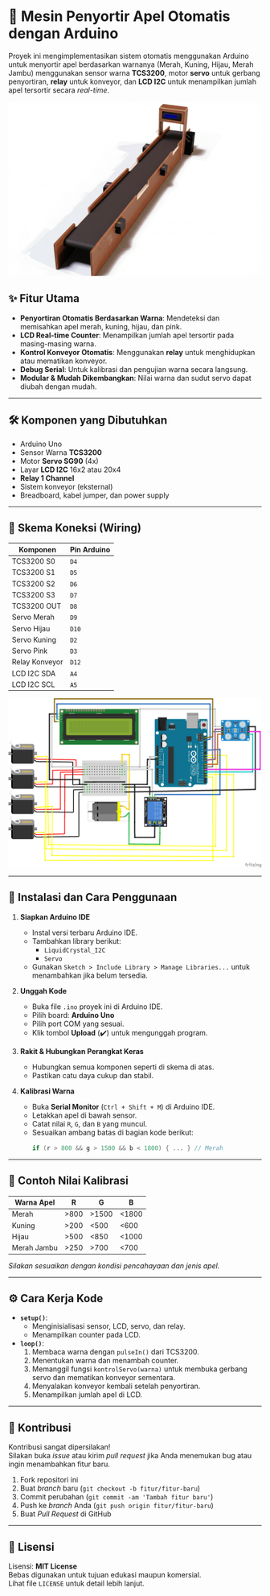 # 🍎 Mesin Penyortir Apel Otomatis dengan Arduino

Proyek ini mengimplementasikan sistem otomatis menggunakan Arduino untuk menyortir apel berdasarkan warnanya (Merah, Kuning, Hijau, Merah Jambu) menggunakan sensor warna **TCS3200**, motor **servo** untuk gerbang penyortiran, **relay** untuk konveyor, dan **LCD I2C** untuk menampilkan jumlah apel tersortir secara *real-time*.

![Gambar Proyek Anda Disini](https://github.com/WayyyyyFU/Sistem-Sortir-Buah/blob/fcce0d071ed4d47d17c1a1530e60f165817d2a0a/3d.png)  



## ✨ Fitur Utama

- **Penyortiran Otomatis Berdasarkan Warna**: Mendeteksi dan memisahkan apel merah, kuning, hijau, dan pink.
- **LCD Real-time Counter**: Menampilkan jumlah apel tersortir pada masing-masing warna.
- **Kontrol Konveyor Otomatis**: Menggunakan **relay** untuk menghidupkan atau mematikan konveyor.
- **Debug Serial**: Untuk kalibrasi dan pengujian warna secara langsung.
- **Modular & Mudah Dikembangkan**: Nilai warna dan sudut servo dapat diubah dengan mudah.

---

## 🛠️ Komponen yang Dibutuhkan

- Arduino Uno
- Sensor Warna **TCS3200**
- Motor **Servo SG90** (4x)
- Layar **LCD I2C** 16x2 atau 20x4
- **Relay 1 Channel**
- Sistem konveyor (eksternal)
- Breadboard, kabel jumper, dan power supply

---

## 🔌 Skema Koneksi (Wiring)

| Komponen              | Pin Arduino   |
|----------------------|---------------|
| TCS3200 S0           | `D4`          |
| TCS3200 S1           | `D5`          |
| TCS3200 S2           | `D6`          |
| TCS3200 S3           | `D7`          |
| TCS3200 OUT          | `D8`          |
| Servo Merah          | `D9`          |
| Servo Hijau          | `D10`         |
| Servo Kuning         | `D2`          |
| Servo Pink           | `D3`          |
| Relay Konveyor       | `D12`         |
| LCD I2C SDA          | `A4`          |
| LCD I2C SCL          | `A5`          |

![](https://github.com/WayyyyyFU/Sistem-Sortir-Buah/blob/16a76e1b9c74fe2413e9568cfb062217bca2b703/Skema.png) 

---

## 🚀 Instalasi dan Cara Penggunaan

1. **Siapkan Arduino IDE**
   - Instal versi terbaru Arduino IDE.
   - Tambahkan library berikut:
     - `LiquidCrystal_I2C`
     - `Servo`
   - Gunakan `Sketch > Include Library > Manage Libraries...` untuk menambahkan jika belum tersedia.

2. **Unggah Kode**
   - Buka file `.ino` proyek ini di Arduino IDE.
   - Pilih board: **Arduino Uno**
   - Pilih port COM yang sesuai.
   - Klik tombol **Upload** (✔️) untuk mengunggah program.

3. **Rakit & Hubungkan Perangkat Keras**
   - Hubungkan semua komponen seperti di skema di atas.
   - Pastikan catu daya cukup dan stabil.

4. **Kalibrasi Warna**
   - Buka **Serial Monitor** (`Ctrl + Shift + M`) di Arduino IDE.
   - Letakkan apel di bawah sensor.
   - Catat nilai `R`, `G`, dan `B` yang muncul.
   - Sesuaikan ambang batas di bagian kode berikut:
     ```cpp
     if (r > 800 && g > 1500 && b < 1800) { ... } // Merah
     ```

---

## 🧪 Contoh Nilai Kalibrasi

| Warna Apel     | R      | G      | B      |
|----------------|--------|--------|--------|
| Merah          | >800   | >1500  | <1800  |
| Kuning         | >200   | <500   | <600   |
| Hijau          | >500   | <850   | <1000  |
| Merah Jambu    | >250   | >700   | <700   |

*Silakan sesuaikan dengan kondisi pencahayaan dan jenis apel.*

---

## ⚙️ Cara Kerja Kode

- **`setup()`**:
  - Menginisialisasi sensor, LCD, servo, dan relay.
  - Menampilkan counter pada LCD.
- **`loop()`**:
  1. Membaca warna dengan `pulseIn()` dari TCS3200.
  2. Menentukan warna dan menambah counter.
  3. Memanggil fungsi `kontrolServo(warna)` untuk membuka gerbang servo dan mematikan konveyor sementara.
  4. Menyalakan konveyor kembali setelah penyortiran.
  5. Menampilkan jumlah apel di LCD.

---

## 🤝 Kontribusi

Kontribusi sangat dipersilakan!  
Silakan buka *issue* atau kirim *pull request* jika Anda menemukan bug atau ingin menambahkan fitur baru.

1. Fork repositori ini
2. Buat *branch* baru (`git checkout -b fitur/fitur-baru`)
3. Commit perubahan (`git commit -am 'Tambah fitur baru'`)
4. Push ke *branch* Anda (`git push origin fitur/fitur-baru`)
5. Buat *Pull Request* di GitHub

---

## 📜 Lisensi

Lisensi: **MIT License**  
Bebas digunakan untuk tujuan edukasi maupun komersial.  
Lihat file `LICENSE` untuk detail lebih lanjut.
